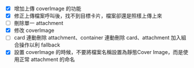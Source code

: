 - [x] 增加上傳 coverImage 的功能
 - [x] 修正上傳檔案呼叫後，找不到目標卡片，檔案卻還是照樣上傳上來
 - [ ] 刪除單一 attachment
 - [x] 修改 coverImage
 - [ ] card 連動刪除 attachment、container 連動刪除 card、attachment 加入組合操作以利 fallback
 - [x] 設置 coverImage 的時候，不要將檔案名稱設置為靜態Cover Image，而是使用正常 attachment 的命名
